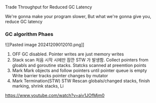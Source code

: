 
Trade Throughput for Reduced GC Latency

We're gonna make your program slower, But what we're gonna give you, reduce GC latency

### GC algorithm Phaes

![[Pasted image 20241209012010.png]]

1. OFF
	GC disabled. Pointer writes are just memory writes
2. Stack scan
	처음 시작 시에만 잠깐 STW 가 발생함. Collect pointers from gloabls and goroutine stacks. Statcks scanned at preemtion points
3. Mark
	Mark objects and follow pointers until pointer queue is empty
	Write barrier tracks pointer changes by mutator
4. Mark Termination(STW)
	STW
	Rescan globals/changed stacks, finish marking, shrink stacks,
	Li



https://www.youtube.com/watch?v=aiv1JOfMjm0